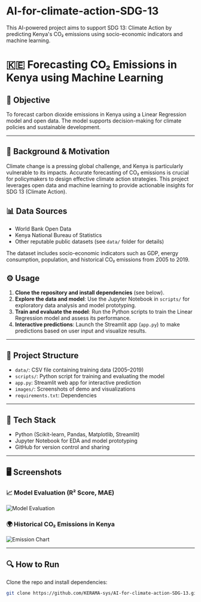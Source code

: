 # AI-for-climate-action-SDG-13
This AI-powered project aims to support SDG 13: Climate Action by predicting Kenya's CO₂ emissions using socio-economic indicators and machine learning.

# 🇰🇪 Forecasting CO₂ Emissions in Kenya using Machine Learning

## 🎯 Objective

To forecast carbon dioxide emissions in Kenya using a Linear Regression model and open data. The model supports decision-making for climate policies and sustainable development.

---

## 🌱 Background & Motivation

Climate change is a pressing global challenge, and Kenya is particularly vulnerable to its impacts. Accurate forecasting of CO₂ emissions is crucial for policymakers to design effective climate action strategies. This project leverages open data and machine learning to provide actionable insights for SDG 13 (Climate Action).

## 📊 Data Sources

- World Bank Open Data
- Kenya National Bureau of Statistics
- Other reputable public datasets (see `data/` folder for details)

The dataset includes socio-economic indicators such as GDP, energy consumption, population, and historical CO₂ emissions from 2005 to 2019.

## ⚙️ Usage

1. **Clone the repository and install dependencies** (see below).
2. **Explore the data and model**: Use the Jupyter Notebook in `scripts/` for exploratory data analysis and model prototyping.
3. **Train and evaluate the model**: Run the Python scripts to train the Linear Regression model and assess its performance.
4. **Interactive predictions**: Launch the Streamlit app (`app.py`) to make predictions based on user input and visualize results.

---

## 📁 Project Structure

- `data/`: CSV file containing training data (2005–2019)
- `scripts/`: Python script for training and evaluating the model
- `app.py`: Streamlit web app for interactive prediction
- `images/`: Screenshots of demo and visualizations
- `requirements.txt`: Dependencies

---

## 🧠 Tech Stack

- Python (Scikit-learn, Pandas, Matplotlib, Streamlit)
- Jupyter Notebook for EDA and model prototyping
- GitHub for version control and sharing

---

## 🖥️ Screenshots

### 📈 Model Evaluation (R² Score, MAE)
![Model Evaluation]((https://github.com/KERAMA-sys/AI-for-climate-action-SDG-13/blob/main/Model%20Evaluation%20(R%C2%B2%20Score,%20MAE).png?raw=true))

### 🌍 Historical CO₂ Emissions in Kenya
![Emission Chart]((https://github.com/KERAMA-sys/AI-for-climate-action-SDG-13/blob/main/Historical%20CO%E2%82%82%20Emissions%20in%20Kenya.png?raw=true))

---

## 🔍 How to Run

Clone the repo and install dependencies:

```bash
git clone https://github.com/KERAMA-sys/AI-for-climate-action-SDG-13.git
```

